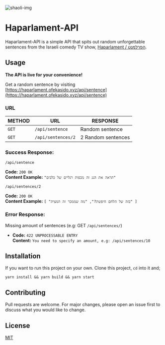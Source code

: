 ![shaoli-img](https://i.imgur.com/taOZvGQ.png)

# Haparlament-API

Haparlament-API is a simple API that spits out random unforgettable sentences from the Israeli comedy TV show, [Haparlament / הפרלמנט](https://he.wikipedia.org/wiki/%D7%94%D7%A4%D7%A8%D7%9C%D7%9E%D7%A0%D7%98).

## Usage

**The API is live for your convenience!**

Get a random sentence by visiting [https://haparlament.ofekasido.xyz/api/sentence](https://haparlament.ofekasido.xyz/api/sentence)

### **URL**

| METHOD | URL                | RESPONSE           |
| ------ | ------------------ | ------------------ |
| `GET`  | `/api/sentence`    | Random sentence    |
| `GET`  | `/api/sentences/2` | 2 Random sentences |

### **Success Response:**

`/api/sentence`

**Code:** `200 OK` <br />
**Content Example:** `"תראה את הגג זה מכפות רגליים של כלבים"`

`/api/sentences/2`

**Code:** `200 OK` <br />
**Content Example:** `[ "בזה של הלחם חיפשת?", "מה שממכר זה המצית" ]`

### **Error Response:**

Missing amount of sentences (e.g: GET `/api/sentences/`)

- **Code:** `422 UNPROCESSABLE ENTRY` <br />
  **Content:** `You need to specify an amount, e.g: /api/sentences/10`

## Installation

If you want to run this project on your own. Clone this project, `cd` into it and;

`yarn install && yarn build && yarn start`

## Contributing

Pull requests are welcome. For major changes, please open an issue first to discuss what you would like to change.

## License

[MIT](https://choosealicense.com/licenses/mit/)

